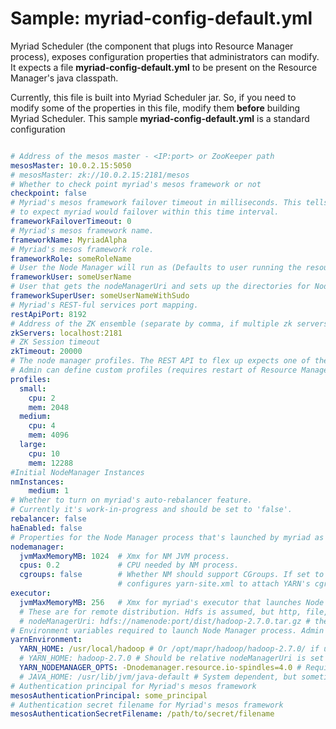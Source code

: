 # Sample: myriad-config-default.yml

Myriad Scheduler (the component that plugs into Resource Manager process), exposes configuration properties that administrators can modify. It expects a file **myriad-config-default.yml** to be present on the Resource Manager's java classpath. 

Currently, this file is built into Myriad Scheduler jar. So, if you need to modify some of the properties in this file, modify them **before** building Myriad Scheduler. This sample **myriad-config-default.yml** is a standard configuration


```yaml

# Address of the mesos master - <IP:port> or ZooKeeper path
mesosMaster: 10.0.2.15:5050
# mesosMaster: zk://10.0.2.15:2181/mesos
# Whether to check point myriad's mesos framework or not
checkpoint: false
# Myriad's mesos framework failover timeout in milliseconds. This tells mesos
# to expect myriad would failover within this time interval.
frameworkFailoverTimeout: 0
# Myriad's mesos framework name.
frameworkName: MyriadAlpha
# Myriad's mesos framework role.
frameworkRole: someRoleName
# User the Node Manager will run as (Defaults to user running the resource manager if absent,  necessary for remote distribution).
frameworkUser: someUserName
# User that gets the nodeManagerUri and sets up the directories for Node Manager, must have passwordless sudo (Necessary only for remote distribution, otherwise ignored).
frameworkSuperUser: someUserNameWithSudo
# Myriad's REST-ful services port mapping.
restApiPort: 8192
# Address of the ZK ensemble (separate by comma, if multiple zk servers are used)
zkServers: localhost:2181
# ZK Session timeout
zkTimeout: 20000
# The node manager profiles. The REST API to flex up expects one of the profiles defined here.
# Admin can define custom profiles (requires restart of Resource Manager)
profiles:
  small:
    cpu: 2
    mem: 2048
  medium:
    cpu: 4
    mem: 4096
  large:
    cpu: 10
    mem: 12288
#Initial NodeManager Instances
nmInstances:
    medium: 1
# Whether to turn on myriad's auto-rebalancer feature.
# Currently it's work-in-progress and should be set to 'false'.   
rebalancer: false
haEnabled: false
# Properties for the Node Manager process that's launched by myriad as a result of 'flex up' REST call.
nodemanager:
  jvmMaxMemoryMB: 1024  # Xmx for NM JVM process.
  cpus: 0.2             # CPU needed by NM process.
  cgroups: false        # Whether NM should support CGroups. If set to 'true', myriad automatically
                        # configures yarn-site.xml to attach YARN's cgroups under Mesos' cgroup hierarchy.
executor:
  jvmMaxMemoryMB: 256   # Xmx for myriad's executor that launches Node Manager.
  # These are for remote distribution. Hdfs is assumed, but http, file, and ftp are also possible.
  # nodeManagerUri: hdfs://namenode:port/dist/hadoop-2.7.0.tar.gz # the uri to d/l hadoop from   # Path to the Hadoop tarball
# Environment variables required to launch Node Manager process. Admin can also pass other environment variables to NodeManager.
yarnEnvironment:
  YARN_HOME: /usr/local/hadoop # Or /opt/mapr/hadoop/hadoop-2.7.0/ if using MapR's Hadoop
  # YARN_HOME: hadoop-2.7.0 # Should be relative nodeManagerUri is set
  YARN_NODEMANAGER_OPTS: -Dnodemanager.resource.io-spindles=4.0 # Required only if using MapR's Hadoop
  # JAVA_HOME: /usr/lib/jvm/java-default # System dependent, but sometimes necessary
# Authentication principal for Myriad's mesos framework
mesosAuthenticationPrincipal: some_principal
# Authentication secret filename for Myriad's mesos framework
mesosAuthenticationSecretFilename: /path/to/secret/filename
```
